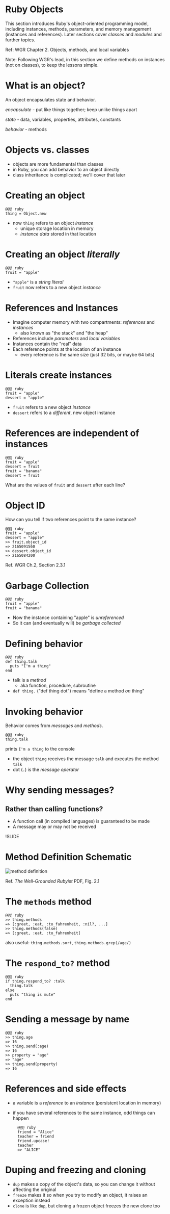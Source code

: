 <!SLIDE subsection>
# Ruby Objects

This section introduces Ruby's object-oriented programming model, including instances, methods, parameters, and memory management (instances and references). Later sections cover *classes* and *modules* and further topics.

Ref: WGR Chapter 2. Objects, methods, and local variables

Note: Following WGR's lead, in this section we define methods on instances (not on classes), to keep the lessons simple.

<!SLIDE incremental>

# What is an object?

An object encapsulates state and behavior.

*encapsulate* - put like things together; keep unlike things apart

*state* - data, variables, properties, attributes, constants

*behavior* - methods

# Objects vs. classes

* objects are more fundamental than classes
* in Ruby, you can add behavior to an object directly
* class inheritance is complicated; we'll cover that later

# Creating an object

    @@@ ruby
    thing = Object.new

* now `thing` refers to an object *instance*
  * unique storage location in memory
  * *instance data* stored in that location

# Creating an object *literally*

    @@@ ruby
    fruit = "apple"

* `"apple"` is a *string literal*
* `fruit` now refers to a new object *instance*

# References and Instances

* Imagine computer memory with two compartments: *references* and *instances*
  * also known as "the stack" and "the heap"
* References include *parameters* and *local variables*
* Instances contain the "real" data
* Each reference points at the location of an instance
  * every reference is the same size (just 32 bits, or maybe 64 bits)

# Literals create instances

    @@@ ruby
    fruit = "apple"        
    dessert = "apple"

* `fruit` refers to a new object *instance*
* `dessert` refers to a *different*, new object instance

# References are independent of instances

    @@@ ruby
    fruit = "apple"        
    dessert = fruit
    fruit = "banana"
    dessert = fruit

What are the values of `fruit` and `dessert` after each line?

# Object ID

How can you tell if two references point to the same instance?

    @@@ ruby
    fruit = "apple"        
    dessert = "apple"
    >> fruit.object_id
    => 2165091560
    >> dessert.object_id
    => 2165084200
    
Ref. WGR Ch.2, Section 2.3.1

# Garbage Collection

    @@@ ruby
    fruit = "apple"        
    fruit = "banana"
    
* Now the instance containing "apple" is *unreferenced*
* So it can (and eventually will) be *garbage collected*

# Defining behavior

    @@@ ruby
    def thing.talk
      puts "I'm a thing"
    end
    
* talk is a *method*
  * aka function, procedure, subroutine
* `def thing.` ("def thing dot") means "define a method *on* thing"

# Invoking behavior

Behavior comes from *messages* and *methods*.

    @@@ ruby
    thing.talk

prints `I'm a thing` to the console

* the object `thing` receives the message `talk` and executes the method `talk`
* dot (`.`) is the *message operator*

# Why sending messages?

## Rather than calling functions?

* A function call (in compiled languages) is guaranteed to be made
* A message may or may not be received

!SLIDE
# Method Definition Schematic
![method definition](method_definition.png)

Ref. _The Well-Grounded Rubyist_ PDF, Fig. 2.1

# The `methods` method

    @@@ ruby
    >> thing.methods
    => [:greet, :eat, :to_fahrenheit, :nil?, ...]
    >> thing.methods(false)
    => [:greet, :eat, :to_fahrenheit]

also useful: `thing.methods.sort`, `thing.methods.grep(/age/)`

# The `respond_to?` method

    @@@ ruby
    if thing.respond_to? :talk
      thing.talk
    else
      puts "thing is mute"
    end

# Sending a message by name

    @@@ ruby
    >> thing.age
    => 16
    >> thing.send(:age)
    => 16
    >> property = "age"
    => "age"
    >> thing.send(property)
    => 16

# References and side effects

* a variable is a *reference* to an *instance* (persistent location in memory)
* if you have several references to the same instance, odd things can happen

        @@@ ruby
        friend = "Alice"
        teacher = friend
        friend.upcase!
        teacher
        => "ALICE"

# Duping and freezing and cloning

* `dup` makes a copy of the object's data, so you can change it without affecting the original
* `freeze` makes it so when you try to modify an object, it raises an exception instead
* `clone` is like `dup`, but cloning a frozen object freezes the new clone too

